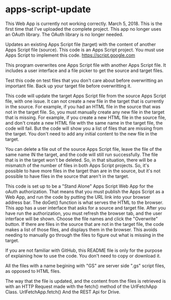 # apps-script-update
This Web App is currently not working correctly.  March 5, 2018.  This is the first time that I've uploaded the complete project.
This app no longer uses an OAuth library.  The OAuth library is no longer needed.

Updates an existing Apps Script file (target) with the content of another Apps Script file (source).  This code is an Apps Script project.  You must use Apps Script to implement this code.  https://script.google.com

This program overwrites one Apps Script file with another Apps Script file.  It includes a user interface and a file picker to get the source and target files.  

Test this code on test files that you don't care about before overwritting an important file.  Back up your target file before overwritting it.

This code will update the target Apps Script file from the source Apps Script file, with one issue.   It can not create a new file in the target that is currently in the source.  For example, if you had an HTML file in the source that was not in the target file.  So, you must manually create any new file in the target that is missing.  For example, if you create a new HTML file in the source file, and don't create a new HTML file with the same name in the target file, the code will fail.  But the code will show you a list of files that are missing from the target.  You don't need to add any initial content to the new file in the target.

You can delete a file out of the source Apps Script file, leave the file of the same name IN the target, and the code will still run successfully.  The file that is in the target won't be deleted.  So, in that situation, there will be a mismatch of the number of files in both Apps Script projects.  So, it's possible to have more files in the target than are in the source, but it's not possible to have files in the source that aren't in the target.

This code is set up to be a "Stand Alone" Apps Script Web App for the oAuth authorization. That means that you must publish the Apps Script as a Web App, and run the code by putting the URL link into your browser address bar.  The doGet() function is what serves the HTML to the browser.  This app has a user interface that asks for a source and target file.  After you have run the authorization, you must refresh the browser tab, and the user interface will be shown.  Choose the file names and click the "Overwrite" button.  If there are files in the source that are not in the target file, the code makes a list of those files, and displays them in the browser.  This avoids needing to manually go through the files to figure out what is missing in the target.

If you are not familiar with GitHub, this README file is only for the purpose of explaining how to use the code.  You don't need to copy or download it.

All the files with a name begining with "GS" are server side ".gs" script files, as opposed to HTML files.

The way that the file is updated, and the content from the files is retrieved is with an HTTP Request made with the fetch() method of the UrlFetchApp Class.  UrlFetchApp.fetch()   And the REST Api for Drive.
